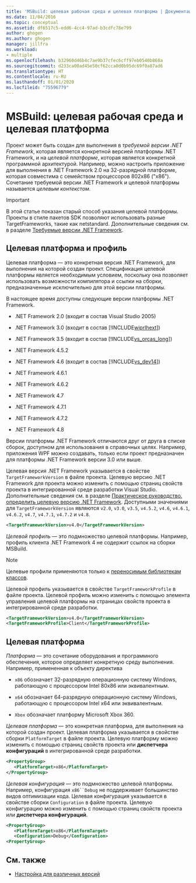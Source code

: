 ```yaml
---
title: 'MSBuild: целевая рабочая среда и целевая платформа | Документация Майкрософт'
ms.date: 11/04/2016
ms.topic: conceptual
ms.assetid: df6517c5-edd6-4cc4-97ad-b3cdfc78e799
author: ghogen
ms.author: ghogen
manager: jillfra
ms.workload:
- multiple
ms.openlocfilehash: b32960d46b4c7ae9b37cfec6cff97eb0540b868a
ms.sourcegitcommit: d233ca00ad45e50cf62cca0d0b95dc69f0a87ad6
ms.translationtype: HT
ms.contentlocale: ru-RU
ms.lasthandoff: 01/01/2020
ms.locfileid: "75596779"
---
```

# <a name="msbuild-target-framework-and-target-platform"></a>MSBuild: целевая рабочая среда и целевая платформа
Проект может быть создан для выполнения в *требуемой версии .NET Framework*, которая является конкретной версией платформы .NET Framework, и на *целевой платформе*, которая является конкретной программной архитектурой.  Например, можно настроить приложение для выполнения в .NET Framework 2.0 на 32-разрядной платформе, которая совместима с семейством процессоров 802x86 ("x86"). Сочетание требуемой версии .NET Framework и целевой платформы называется *целевым контекстом*.

> [!IMPORTANT]
> В этой статье показан старый способ указания целевой платформы. Проекты в стиле пакетов SDK позволяют использовать разные TargetFrameworks, такие как netstandard. Дополнительные сведения см. в разделе [Требуемые версии .NET Framework](/dotnet/standard/frameworks).

## <a name="target-framework-and-profile"></a>Целевая платформа и профиль
 Целевая платформа — это конкретная версия .NET Framework, для выполнения на которой создан проект. Спецификация целевой платформы является необходимым условием, поскольку она позволяет использовать возможности компилятора и ссылки на сборки, предназначенные исключительно для этой версии платформы.

 В настоящее время доступны следующие версии платформы .NET Framework.

- .NET Framework 2.0 (входит в состав Visual Studio 2005)

- .NET Framework 3.0 (входит в состав [!INCLUDE[wiprlhext](../debugger/includes/wiprlhext_md.md)])

- .NET Framework 3.5 (входит в состав [!INCLUDE[vs_orcas_long](../debugger/includes/vs_orcas_long_md.md)])

- .NET Framework 4.5.2

- .NET Framework 4.6 (входит в состав [!INCLUDE[vs_dev14](../misc/includes/vs_dev14_md.md)])

- .NET Framework 4.6.1

- .NET Framework 4.6.2

- .NET Framework 4.7

- .NET Framework 4.7.1

- .NET Framework 4.7.2

- .NET Framework 4.8

Версии платформы .NET Framework отличаются друг от друга в списке сборок, доступном для использования в справочных целях. Например, приложения WPF можно создавать, только если проект предназначен для платформы .NET Framework версии 3.0 или выше.

Целевая версия .NET Framework указывается в свойстве `TargetFrameworkVersion` в файле проекта. Целевую версию .NET Framework для проекта можно изменить с помощью страниц свойств проекта в интегрированной среде разработки Visual Studio. Дополнительные сведения см. в разделе [Практическое руководство. определить целевую версию .NET Framework](../ide/visual-studio-multi-targeting-overview.md). Доступными значениями для `TargetFrameworkVersion` являются `v2.0`, `v3.0`, `v3.5`, `v4.5.2`, `v4.6`, `v4.6.1`, `v4.6.2`, `v4.7`, `v4.7.1`, `v4.7.2` и `v4.8`.

```xml
<TargetFrameworkVersion>v4.0</TargetFrameworkVersion>
```

 *Целевой профиль* — это подмножество целевой платформы. Например, профиль клиента .NET Framework 4 не содержит ссылок на сборки MSBuild.

 > [!NOTE]
 > Целевые профили применяются только к [переносимым библиотекам классов](/dotnet/standard/cross-platform/cross-platform-development-with-the-portable-class-library).

 Целевой профиль указывается в свойстве `TargetFrameworkProfile` в файле проекта. Целевой профиль можно изменить с помощью элемента управления целевой платформы на страницах свойств проекта в интегрированной среде разработки.

```xml
<TargetFrameworkVersion>v4.0</TargetFrameworkVersion>
<TargetFrameworkProfile>Client</TargetFrameworkProfile>
```

## <a name="target-platform"></a>Целевая платформа
 *Платформа* — это сочетание оборудования и программного обеспечения, которое определяет конкретную среду выполнения. Например, примененная к объекту директива

- `x86` обозначает 32-разрядную операционную систему Windows, работающую с процессором Intel 80x86 или эквивалентным.

- `x64` обозначает 64-разрядную операционную систему Windows, работающую с процессором Intel x64 или эквивалентным.

- `Xbox` обозначает платформу Microsoft Xbox 360.

*Целевая платформа* — это конкретная платформа, для выполнения на которой создан проект. Целевая платформа указывается в свойстве сборки `PlatformTarget` в файле проекта. Целевую платформу можно изменить с помощью страниц свойств проекта или **диспетчера конфигураций** в интегрированной среде разработки.

```xml
<PropertyGroup>
   <PlatformTarget>x86</PlatformTarget>
</PropertyGroup>

```

*Целевая конфигурация* — это подмножество целевой платформы. Например, конфигурация `x86``Debug` не поддерживает большинство видов оптимизации кода. Целевая конфигурация указывается в свойстве сборки `Configuration` в файле проекта. Целевую конфигурацию можно изменить с помощью страниц свойств проекта или **диспетчера конфигураций**.

```xml
<PropertyGroup>
   <PlatformTarget>x86</PlatformTarget>
   <Configuration>Debug</Configuration>
<PropertyGroup>

```

## <a name="see-also"></a>См. также
- [Настройка для различных версий](../msbuild/msbuild-multitargeting-overview.md)
